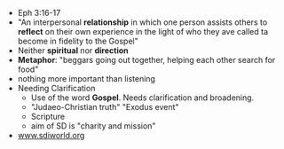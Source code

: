 - Eph 3:16-17
- "An interpersonal **relationship** in which one person assists others to **reflect** on their own experience in the light of who they ave called ta become in fidelity to the Gospel"
- Neither **spiritual** nor **direction**
- **Metaphor**: "beggars going out together, helping each other search for food"
- nothing more important than listening
- Needing Clarification
	- Use of the word **Gospel**. Needs clarification and broadening.
	- "Judaeo-Christian truth" "Exodus event"
	- Scripture
	- aim of SD is "charity and mission"
- www.sdiworld.org